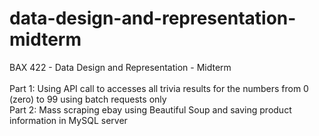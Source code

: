 # data-design-and-representation-midterm
BAX 422 -  Data Design and Representation - Midterm
<br>
<br>
Part 1: Using API call to accesses all trivia results for the numbers from 0 (zero) to 99 using batch requests only
<br>
Part 2: Mass scraping ebay using Beautiful Soup and saving product information in MySQL server
